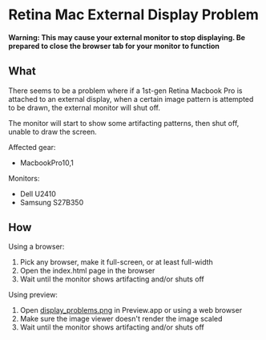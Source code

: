 Retina Mac External Display Problem
===================================

#### Warning: This may cause your external monitor to stop displaying. Be prepared to close the browser tab for your monitor to function

What
----

There seems to be a problem where if a 1st-gen Retina Macbook Pro is attached to an external display, when a certain image pattern is attempted to be drawn, the external monitor will shut off.

The monitor will start to show some artifacting patterns, then shut off, unable to draw the screen.

Affected gear:
* MacbookPro10,1

Monitors:
* Dell U2410
* Samsung S27B350

How
---

Using a browser:
1. Pick any browser, make it full-screen, or at least full-width
2. Open the index.html page in the browser
3. Wait until the monitor shows artifacting and/or shuts off

Using preview:
1. Open [display_problems.png](https://raw.github.com/oyiptong/retinadisplayproblem/master/display_problems.png) in Preview.app or using a web browser
2. Make sure the image viewer doesn't render the image scaled
3. Wait until the monitor shows artifacting and/or shuts off
